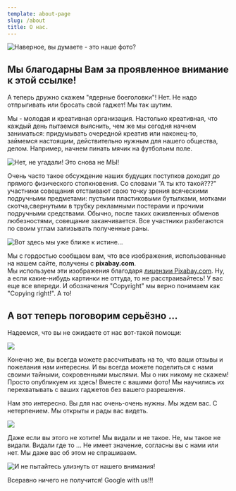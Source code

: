 ```yaml
---
template: about-page
slug: /about
title: О нас.
---
```

![Наверное, вы думаете - это наше фото?](https://cdn.pixabay.com/photo/2020/04/20/09/42/seagulls-5067489_960_720.jpg "Это мы!")

## Мы благодарны Вам за проявленное внимание к этой ссылке!

А теперь дружно скажем "ядерные боеголовки"! Нет. Не надо отпрыгивать или бросать свой гаджет! Мы так шутим.

Мы - молодая и креативная организация. Настолько креативная, что каждый день пытаемся выяснить, 
чем же мы сегодня начнем заниматься: придумывать очередной креатив или наконец-то, займемся настоящим, действительно
нужным для нашего общества, делом. Например, начнем пинать мячик на футбольнм поле.

![Нет, не угадали! Это снова не МЫ!](https://cdn.pixabay.com/photo/2017/07/31/11/21/people-2557396_960_720.jpg)

Очень часто такое обсуждение наших будущих поступков доходит до прямого физического столкновения. Со словами "А ты 
кто такой???" участники совещания отстаивают свою точку зрения всяческими подручными предметами: пустыми пластиковыми
бутылками, мотками скотча,свернутыми в трубку рекламными постерами и прочими подручными средствами. Обычно, после таких
оживленных обменов любезностями, совещание заканчивается. Все участники разбегаются по своим углам зализывать 
полученные раны.

![Вот здесь мы уже ближе к истине...](https://cdn.pixabay.com/photo/2019/03/12/12/47/people-4050698_960_720.jpg)

Мы с гордостью сообщаем вам, что все изображения, использованные на нашем сайте, получены с **pixabay.com**.  
Мы используем эти изображения благодаря [лицензии Pixabay.com](https://pixabay.com/ru/service/license/). Ну, а если 
какие-нибудь картинки не оттуда, то не расстраивайтесь! У вас еще все впереди. И обозначения "Copyright" мы верно
понимаем как "Copying right!". А то!

## А вот теперь поговорим серьёзно ...

Надеемся, что вы не ожидаете от нас вот-такой помощи:

![](https://cdn.pixabay.com/photo/2018/05/08/08/42/handshake-3382503_960_720.jpg)

Конечно же, вы всегда можете рассчитывать на то, что ваши отзывы и пожелания нам интересны. И вы всегда можете 
поделиться с нами своими тайными, сокровенными мыслями. Мы о них никому не скажем! Просто опубликуем их здесь!
Вместе с вашими фото! Мы научились их перехватывать с ваших гаджетов без вашего разрешения.

Нам это интересно. Вы для нас очень-очень нужны. Мы ждем вас. С нетерпением. Мы открыты и рады вас видеть.

![](https://cdn.pixabay.com/photo/2017/11/12/22/50/human-2944065_960_720.jpg)

Даже если вы этого не хотите! Мы видали и не такое. Не, мы такое не видали. Видали где то ... Не имеет значение, 
согласны вы с нами или нет.   Мы даже вас об этом не спрашиваем.

![И не пытайтесь улизнуть от нашего внимания!](https://cdn.pixabay.com/photo/2017/06/23/19/16/woman-2435605_960_720.jpg)

Всеравно ничего не получится! Google with us!!!
